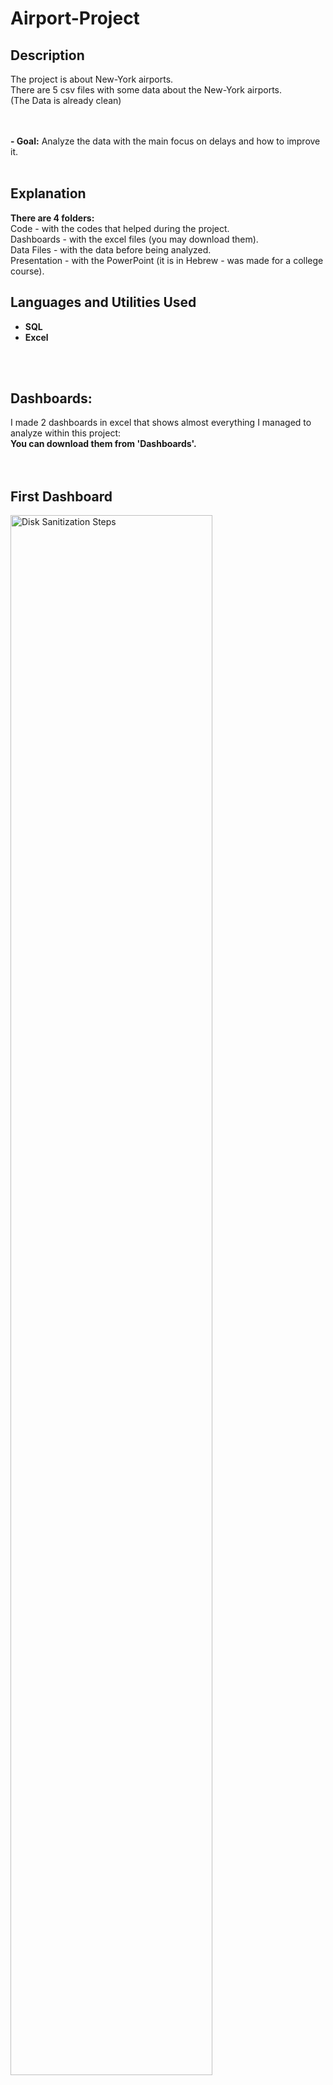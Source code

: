 # Airport-Project

<h2>Description</h2>
The project is about New-York airports.<br />
There are 5 csv files with some data about the New-York airports.<br />
(The Data is already clean) <br />
<br />
<br />

<b>- Goal:</b> 
Analyze the data with the main focus on delays and how to improve it.<br />
<br />

<h2>Explanation</h2>
<b>There are 4 folders: </b>
<br />
Code - with the codes that helped during the project. <br />
Dashboards - with the excel files (you may download them). <br />
Data Files - with the data before being analyzed. <br />
Presentation - with the PowerPoint (it is in Hebrew - was made for a college course). <br />


<h2>Languages and Utilities Used</h2>

- <b>SQL</b> 
- <b>Excel</b>
<br />
<br />

<p align="center">
<h2>Dashboards:</h2>
I made 2 dashboards in excel that shows almost everything I managed to analyze within this project: <br />
<b> You can download them from 'Dashboards'. </b> <br />
<br />
<br />


<h2>First Dashboard</h2>
<img src="https://i.imgur.com/jlk1wLv.png" height="80%" width="80%" alt="Disk Sanitization Steps"/>
<br />
<br />
<br />

<h2>Second Dashboard</h2>

<img src="https://i.imgur.com/PteAS4p.png" height="80%" width="80%" alt="Disk Sanitization Steps"/>
<br />
<br />
<br />
</p>


<h2>Summary & Recommendations</h2>

<img src="https://i.imgur.com/nXQvmb9.png" height="80%" width="80%" alt="Disk Sanitization Steps"/>
</p>
